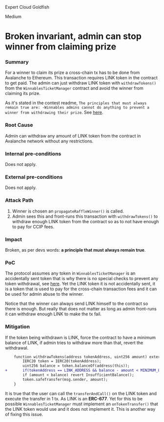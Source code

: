 Expert Cloud Goldfish

Medium

# Broken invariant, admin can stop winner from claiming prize

### Summary

For a winner to claim its prize a cross-chain tx has to be done from Avalanche to Ethereum. This transaction requires LINK token in the contract to get paid. The admin can just withdraw LINK token with `withdrawTokens()` from the `WinnablesTicketManager` contract and avoid the winner from claiming its prize.

As it's stated in the contest readme, `The principles that must always remain true are: -Winnables admins cannot do anything to prevent a winner from withdrawing their prize`. See [here](https://github.com/sherlock-audit/2024-08-winnables-raffles?tab=readme-ov-file#q-please-discuss-any-design-choices-you-made).

### Root Cause

Admin can withdraw any amount of LINK token from the contract in Avalanche network without any restrictions.

### Internal pre-conditions

Does not apply.

### External pre-conditions

Does not apply.

### Attack Path

1. Winner is chosen an `propagateRaffleWinner()` is called.
2. Admin sees this and front-runs this transaction with `withdrawTokens()` to withdraw enough LINK token from the contract so as to not have enough to pay for CCIP fees.

### Impact

Broken, as per devs words: **a principle that must always remain true**.


### PoC

The protocol assumes any token in `WinnablesTicketManager` is an accidentally sent token that is why there is no special checks to prevent any token withdrawal, see [here](https://github.com/sherlock-audit/2024-08-winnables-raffles/blob/main/public-contracts/contracts/WinnablesTicketManager.sol#L292). Yet the LINK token it is not accidentally sent, it is a token that is used to pay for the cross-chain transaction fees and it can be used for admin abuse to the winner.

Notice that the winner can always send LINK himself to the contract so there is enough. But really that does not matter as long as admin front-runs it can withdraw enough LINK to make the tx fail.

### Mitigation

If the token being withdrawn is LINK, force the contract to have a minimum balance of LINK, if admin tries to withdraw more than that, revert the withdrawal.

```diff
    function withdrawTokens(address tokenAddress, uint256 amount) external onlyRole(0) {
        IERC20 token = IERC20(tokenAddress); 
        uint256 balance = token.balanceOf(address(this));
+       if(tokenAddress == LINK_ADDRESS && balance - amount < MINIMUM_LINK_BALANCE) revert InsufficientBalance();
        if (amount < balance) revert InsufficientBalance();
        token.safeTransfer(msg.sender, amount);
    }
```

It is true that the user can call the `transferAndCall()` on the LINK token and execute the transfer in 1 tx. As LINK is an **ERC-677**. Yet for this to be possible `WinnablesTicketManager` must implement an `onTokenTransfer()` that the LINK token would use and it does not implement it. This is another way of fixing this issue.